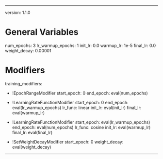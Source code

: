 <!--
Copyright (c) 2021 - present / Neuralmagic, Inc. All Rights Reserved.

Licensed under the Apache License, Version 2.0 (the "License");
you may not use this file except in compliance with the License.
You may obtain a copy of the License at

   http://www.apache.org/licenses/LICENSE-2.0

Unless required by applicable law or agreed to in writing,
software distributed under the License is distributed on an "AS IS" BASIS,
WITHOUT WARRANTIES OR CONDITIONS OF ANY KIND, either express or implied.
See the License for the specific language governing permissions and
limitations under the License.
-->

---
version: 1.1.0

# General Variables
num_epochs: 3
lr_warmup_epochs: 1
init_lr: 0.0
warmup_lr: 1e-5
final_lr: 0.0
weight_decay: 0.00001

# Modifiers

training_modifiers:
  - !EpochRangeModifier
    start_epoch: 0
    end_epoch: eval(num_epochs)

  - !LearningRateFunctionModifier
    start_epoch: 0
    end_epoch: eval(lr_warmup_epochs)
    lr_func: linear
    init_lr: eval(init_lr)
    final_lr: eval(warmup_lr)

  - !LearningRateFunctionModifier
    start_epoch: eval(lr_warmup_epochs)
    end_epoch: eval(num_epochs)
    lr_func: cosine
    init_lr: eval(warmup_lr)
    final_lr: eval(final_lr)

  - !SetWeightDecayModifier
    start_epoch: 0
    weight_decay: eval(weight_decay)

---
